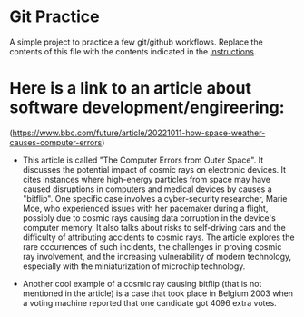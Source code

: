 # Git Practice
A simple project to practice a few git/github workflows.  Replace the contents of this file with the contents indicated in the [instructions](./instructions.md).

# Here is a link to an article about software development/engireering: 
(https://www.bbc.com/future/article/20221011-how-space-weather-causes-computer-errors)

- This article is called "The Computer Errors from Outer Space". It discusses the potential impact of cosmic rays on electronic devices. It cites instances where high-energy particles from space may have caused disruptions in computers and medical devices by causes a "bitflip". One specific case involves a cyber-security researcher, Marie Moe, who experienced issues with her pacemaker during a flight, possibly due to cosmic rays causing data corruption in the device's computer memory. It also talks about risks to self-driving cars and the difficulty of attributing accidents to cosmic rays. The article explores the rare occurrences of such incidents, the challenges in proving cosmic ray involvement, and the increasing vulnerability of modern technology, especially with the miniaturization of microchip technology. 

- Another cool example of a cosmic ray causing bitflip (that is not mentioned in the article) is a case that took place in Belgium 2003 when a voting machine reported that one candidate got 4096 extra votes. 

